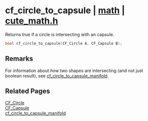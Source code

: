 # cf_circle_to_capsule | [math](https://github.com/RandyGaul/cute_framework/blob/master/docs/math/README.md) | [cute_math.h](https://github.com/RandyGaul/cute_framework/blob/master/include/cute_math.h)

Returns true if a circle is intersecting with an capsule.

```cpp
bool cf_circle_to_capsule(CF_Circle A, CF_Capsule B);
```

## Remarks

For information about _how_ two shapes are intersecting (and not just boolean result), see [cf_circle_to_capsule_manifold](https://github.com/RandyGaul/cute_framework/blob/master/docs/math/cf_circle_to_capsule_manifold.md).

## Related Pages

[CF_Circle](https://github.com/RandyGaul/cute_framework/blob/master/docs/math/cf_circle.md)  
[CF_Capsule](https://github.com/RandyGaul/cute_framework/blob/master/docs/math/cf_capsule.md)  
[cf_circle_to_capsule_manifold](https://github.com/RandyGaul/cute_framework/blob/master/docs/math/cf_circle_to_capsule_manifold.md)  
